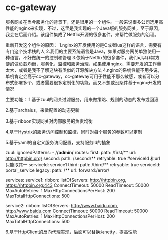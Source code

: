 # cc-gateway
服务网关在当今服务化的背景下，还是很用的一个组件。一般来说很多公司选用高性能的nginx来实现，不过，这里是我实现的一个Java版的服务网关，至于原因，我会在后面介绍。该组件集成了Netflix开源的很多套件，来帮忙做服务的治理。

重新开发这个组件的原因：
1.nginx的开发使用的是C或者lua这样的语言，需要有专门这个技术栈的人
2.我们的主要系统语言是Java，如果对服务网关单独使用一种语言，不好做统一的控制和管理
3.依赖于Netflix的很多套件，我们可以非常方便的做负载均衡，服务化，监控和服务治理，如果使用nginx，需要开发的工作量太大，或者是我不了解这块有类似的开源解决方法
4.nginx的系统性能不用多说，单机肯定会高于cc-gateway，cc-gateway可用于性能不那么敏感，或者可以分布式部署多个，或者需要很多定制化的功能，而又不想或没条件基于nginx开发的情况


主要功能：
1.基于zuul的网关过滤服务，用来做策略、规则的动态的发布或回滚


2.基于archaius，来做配置的动态更新


3.基于ribbon实现网关对内部服务的负责均衡


4.基于Hystrix的服务访问控制和监控，同时对每个服务的参数可以定制


5.基于yaml的自定义服务访问配置，支持服务Id的抽象


zuul:
  ignoredPatterns:
    - /**/admin/**
  routes:
    first:
      path: /first/**
      url: http://httpbin.org/
    second:
      path: /second/**
      retryable: true
      #serviceId 和url只能取其一
      serviceId: service1
    third:
      path: /third/**
      retryable: true
      serviceId: portal_service
    legacy:
      path: /**
      url: forward:/error/

services:
  service1:
    ribbon:
      listOfServers: http://httpbin.org, https://httpbin.org:443
      ConnectTimeout: 50000
      ReadTimeout: 50000
      MaxAutoRetries: 1
      MaxHttpConnectionsPerHost: 200
      MaxTotalHttpConnections: 500

  service2:
    ribbon:
      listOfServers: http://www.baidu.com, http://www.baidu.com
      ConnectTimeout: 50000
      ReadTimeout: 50000
      MaxAutoRetries: 1
      MaxHttpConnectionsPerHost: 200
      MaxTotalHttpConnections: 500


6.基于HttpClient的反向代理实现，后面可以替换为netty，提高性能
